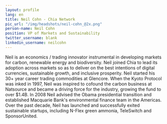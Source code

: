 ```yaml
---
layout: profile
lang: en
title: Neil Cohn - Chia Network
pic_url: "/img/headshots/neil-cohn_@2x.png"
person-name: Neil Cohn
position: VP of Markets and Sustainability
twitter_username: blank
linkedin_username: neilcohn
---
```


Neil is an economics / trading innovator instrumental in developing markets for carbon, renewable energy and biodiversity. Neil joined Chia to lead its adoption across markets so as to deliver on the best intentions of digital currencies, sustainable growth, and inclusive prosperity. Neil started his 30+ year career trading commodities at Glencore. When the Kyoto Protocol was inked in 1997, Neil was inspired to cofound the carbon business at Natsource and became a driving force for the industry, growing the fund to over $1.4B. In 2008 Neil advised the Obama presidential transition and established Macquarie Bank's environmental finance team in the Americas. Over the past decade, Neil has launched and successfully exited sustainable startups, including N-Flex green ammonia, TeleSwitch and SponsorUnited.
